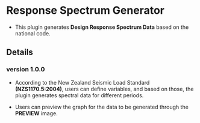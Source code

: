 # Response Spectrum Generator

- This plugin generates **Design Response Spectrum Data** based on the national code.

## Details

### version 1.0.0

- According to the New Zealand Seismic Load Standard **(NZS1170.5:2004)**, users can define variables, and based on those, the plugin generates spectral data for different periods.

- Users can preview the graph for the data to be generated through the **PREVIEW** image.
